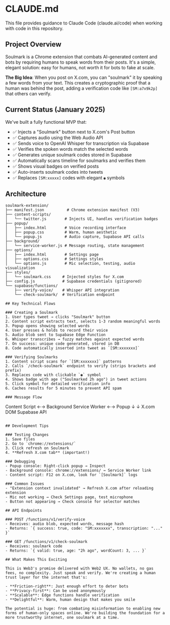 # CLAUDE.md

This file provides guidance to Claude Code (claude.ai/code) when working with code in this repository.

## Project Overview

Soulmark is a Chrome extension that combats AI-generated content and bots by requiring humans to speak words from their posts. It's a simple, elegant solution: easy for humans, not worth it for bots to fake at scale.

**The Big Idea**: When you post on X.com, you can "soulmark" it by speaking a few words from your text. This creates a cryptographic proof that a human was behind the post, adding a verification code like `[SM:a7x9k2p]` that others can verify.

## Current Status (January 2025)

We've built a fully functional MVP that:
- ✅ Injects a "Soulmark" button next to X.com's Post button
- ✅ Captures audio using the Web Audio API
- ✅ Sends voice to OpenAI Whisper for transcription via Supabase
- ✅ Verifies the spoken words match the selected words
- ✅ Generates unique soulmark codes stored in Supabase
- ✅ Automatically scans timeline for soulmarks and verifies them
- ✅ Shows visual badges on verified posts
- ✅ Auto-inserts soulmark codes into tweets
- ✅ Replaces `[SM:xxxxx]` codes with elegant `◉` symbols

## Architecture

```
soulmark-extension/
├── manifest.json          # Chrome extension manifest (V3)
├── content-scripts/       
│   └── twitter.js        # Injects UI, handles verification badges
├── popup/                
│   ├── index.html        # Voice recording interface
│   ├── popup.css         # Warm, human aesthetic
│   └── popup.js          # Audio capture, Supabase API calls
├── background/           
│   └── service-worker.js # Message routing, state management
├── options/              
│   ├── index.html        # Settings page
│   ├── options.css       # Settings styles
│   └── options.js        # Mic selection, testing, audio visualization
├── styles/              
│   └── soulmark.css     # Injected styles for X.com
├── config.js            # Supabase credentials (gitignored)
└── supabase/functions/  
    ├── verify-voice/    # Whisper API integration
    └── check-soulmark/  # Verification endpoint

## Key Technical Flows

### Creating a Soulmark
1. User types tweet → clicks "Soulmark" button
2. Content script extracts text, selects 1-3 random meaningful words
3. Popup opens showing selected words
4. User presses & holds to record their voice
5. Audio blob sent to Supabase Edge Function
6. Whisper transcribes → fuzzy matches against expected words
7. On success: unique code generated, stored in DB
8. Code automatically inserted into tweet as `[SM:xxxxxxx]`

### Verifying Soulmarks
1. Content script scans for `[SM:xxxxxxx]` patterns
2. Calls `/check-soulmark` endpoint to verify (strips brackets and prefix)
3. Replaces code with clickable `◉` symbol
4. Shows badge with age ("Soulmarked 2h ago") in tweet actions
5. Click symbol for detailed verification info
6. Caches results for 5 minutes to prevent API spam

### Message Flow
```
Content Script ←→ Background Service Worker ←→ Popup
     ↓                                           ↓
  X.com DOM                              Supabase API
```

## Development Tips

### Testing Changes
1. Save files
2. Go to `chrome://extensions/`
3. Click refresh on Soulmark
4. **Refresh X.com tab** (important!)

### Debugging
- Popup console: Right-click popup → Inspect
- Background console: chrome://extensions/ → Service Worker link
- Content script: F12 on X.com, look for `[Soulmark]` logs

### Common Issues
- "Extension context invalidated" → Refresh X.com after reloading extension
- Mic not working → Check Settings page, test microphone
- Button not appearing → Check console for selector matches

## API Endpoints

### POST /functions/v1/verify-voice
- Receives: audio blob, expected words, message hash
- Returns: `{ success: true, code: "SM:xxxxxxx", transcription: "..." }`

### GET /functions/v1/check-soulmark
- Receives: soulmark code
- Returns: `{ valid: true, age: "2h ago", wordCount: 3, ... }`

## What Makes This Exciting

This is Web3's promise delivered with Web2 UX. No wallets, no gas fees, no complexity. Just speak and verify. We're creating a human trust layer for the internet that's:

- **Friction-right**: Just enough effort to deter bots
- **Privacy-first**: Can be used anonymously
- **Scalable**: Edge functions handle verification
- **Delightful**: Warm, human design that makes you smile

The potential is huge: from combating misinformation to enabling new forms of human-only spaces online. We're building the foundation for a more trustworthy internet, one soulmark at a time.